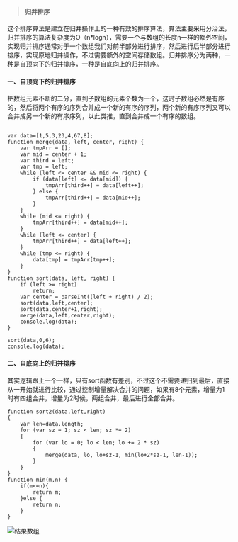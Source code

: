 >#### 归并排序
这个排序算法是建立在归并操作上的一种有效的排序算法，算法主要采用分治法，归并排序的算法复杂度为O（n*logn），需要一个与数组的长度n一样的额外空间，实现归并排序通常对于一个数组我们对前半部分进行排序，然后进行后半部分进行排序，实现原地归并操作，不过需要额外的空间存储数组。归并排序分为两种，一种是自顶向下的归并排序，一种是自底向上的归并排序。


#### 一、自顶向下的归并排序
把数组元素不断的二分，直到子数组的元素个数为一个，这时子数组必然是有序的，然后将两个有序的序列合并成一个新的有序的序列，两个新的有序序列又可以合并成另一个新的有序序列，以此类推，直到合并成一个有序的数组。

````

var data=[1,5,3,23,4,67,8];
function merge(data, left, center, right) {
    var tmpArr = [];
    var mid = center + 1;
    var third = left;
    var tmp = left;
    while (left <= center && mid <= right) {
        if (data[left] <= data[mid]) {
            tmpArr[third++] = data[left++];
        } else {
            tmpArr[third++] = data[mid++];
        }
    }
    while (mid <= right) {
        tmpArr[third++] = data[mid++];
    }
    while (left <= center) {
        tmpArr[third++] = data[left++];
    }
    while (tmp <= right) {
        data[tmp] = tmpArr[tmp++];
    }
}
function sort(data, left, right) {
    if (left >= right)
        return;
    var center = parseInt((left + right) / 2);
    sort(data,left,center);
    sort(data,center+1,right);
    merge(data,left,center,right);
    console.log(data);
}

sort(data,0,6);
console.log(data);
````

#### 二、自底向上的归并排序
其实逻辑跟上一个一样，只有sort函数有差别，不过这个不需要递归到最后，直接从一开始就进行比较，通过控制增量解决合并的问题，如果有8个元素，增量为1时有四组合并，增量为2时候，两组合并，最后进行全部合并。
````
function sort2(data,left,right)
{
    var len=data.length;
    for (var sz = 1; sz < len; sz *= 2)
    {
        for (var lo = 0; lo < len; lo += 2 * sz)
        {
            merge(data, lo, lo+sz-1, min(lo+2*sz-1, len-1));
        }
    }
}
function min(m,n) {
    if(m<=n){
        return m;
    }else {
        return n;
    }
}
````


![结果数组](http://upload-images.jianshu.io/upload_images/3229842-8409a0a21a2c8da2.png?imageMogr2/auto-orient/strip%7CimageView2/2/w/1240)
